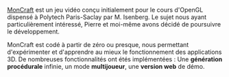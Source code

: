 [MonCraft](https://moncraft.thissma.fr/) est un jeu vidéo conçu initialement pour le cours d'OpenGL dispensé à Polytech Paris-Saclay par M. Isenberg.
Le sujet nous ayant particulièrement intéressé, Pierre et moi-même avons décidé de poursuivre le développement.

MonCraft est codé à partir de zéro ou presque, nous permettant d'expérimenter et d'apprendre au mieux le fonctionnement des applications 3D. De nombreuses fonctionnalités ont étés implémentées : Une **génération procédurale** infinie, un mode **multijoueur**, une **version web** de démo.
